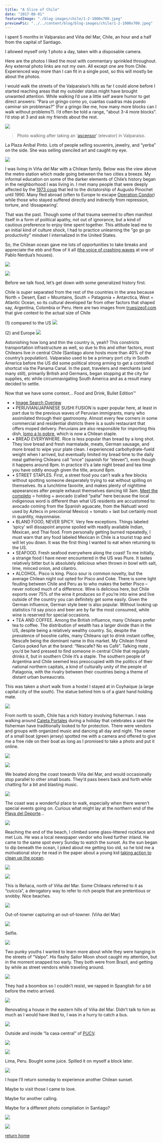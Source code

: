 ```yaml
---
title: "A Slice of Chile"
date: "2017-08-01"
featuredImage: "./blog-images/chile/1-2-1000x700.jpeg"
previewPic: "../../content/blog/blog-images/chile/1-2-1000x700.jpeg"
---
```


I spent 5 months in Valparaíso and Viña del Mar, Chile, an hour and a half from the capital of Santiago.

I allowed myself only 1 photo a day, taken with a disposable camera.

Here are the photos I liked the most with commentary sprinkled throughout. Any external photo links are not my own. All except one are from Chile. Experienced way more than I can fit in a single post, so this will mostly be about the photos.

I would walk the streets of the Valparaíso’s hills as far I could alone before I started reaching areas that my outsider status might have brought unwanted attention. While walking I’d use a little self aware humor to get direct answers: “Para un gringo como yo, cuantas cuadras más puedo caminar sin problemas?” (For a gringo like me, how many more blocks can I walk without problems?). I’d often be told a range, “about 3-4 more blocks”. I’d stop at 3 and ask my friends about the rest.

![](./blog-images/chile/1-3.jpeg)
> Photo walking after taking an ‘[ascensor](https://upload.wikimedia.org/wikipedia/commons/3/32/Ascensor_Artiller%C3%ADa.jpg)‘ (elevator) in Valparaíso.

La Plaza Aníbal Pinto. Lots of people selling souvenirs, jewelry, and “yerba” on the side. She was selling stenciled art and caught my eye.

![](./blog-images/chile/1-4.jpeg)

I was living in Viña del Mar with a Chilean family. Below was the view above the metro station which made going between the two cities a breeze. My informal education on some of the darker elements of Chile’s history began in the neighborhood I was living in. I met many people that were deeply affected by the [1973 coup](https://en.wikipedia.org/wiki/1973_Chilean_coup_d'%C3%A9tat) that led to the dictatorship of Augusto Pinochet until 1990. Many fled abroad (often to Europe to escape [Operation Condor](https://en.wikipedia.org/wiki/Operation_Condor)) while those who stayed suffered directly and indirectly from repression, torture, and ‘dissapearing’.

That was the past. Though some of that trauma seemed to often manifest itself in a form of political apathy, not out of ignorance, but a kind of cautious preference to enjoy time spent together. This attitude lead me to an initial kind of culture shock, I had to practice unlearning the “go go go productivity” mindset I internalized in the United States.

So, the Chilean ocean gave me lots of opportunities to take breaks and appreciate the ebb and flow of it all ([the voice of crashing waves](https://www.youtube.com/watch?v=KDrRS9f5ryM) at one of Pablo Nerdua’s houses).

![](./blog-images/chile/1-7.jpeg)

![](./blog-images/chile/1-15.jpeg)

Before we talk food, let’s get down with some generalized history first.

Chile is super separated from the rest of the countries in the area because North = Desert, East = Mountains, South = Patagonia + Antarctica, West = Atlantic Ocean, so its cultural developed far from other factors that shaped say, Argentina, Colombia or Peru. Here are two images from [truesizeof.com](https://thetruesize.com/) that give context to the actual size of Chile

(1) compared to the US
![](./blog-images/chile/Chile_over_AMURICA-509x520.jpg)

(2) and Europe
![](./blog-images/chile/Chile_over_Europe.jpg)

Astonishing how long and thin the country is, yeah? This constricts transportation infrastructure as well,  so due to this and other factors, most Chileans live in central Chile (Santiago alone hosts more than 40% of the country’s population). Valparaíso used to be a primary port city in South America before the US did some political strong arming to get a controlled shortcut via the Panama Canal. In the past, travelers and merchants (and many still), primarily British and Germans, began stopping at the city for supplies, etc while circumnavigating South America and as a result many decided to settle.

Now that we have some context… Food and Drink, Bullet Edition™
- • [Image Search Overiew](https://www.google.cl/search?espv=2&tbm=isch&sa=1&btnG=Buscar&q=tipica+comida+chilena#imgrc=_)
- • PERUVIAN/JAPANESE SUSHI FUSION is super popular here, at least in part due to the previous waves of Peruvian immigrants, many who assimilated through their gastronomy. Almost every few corners in some commercial and residential districts there is a sushi restaurant that offers moped delivery. Peruvians are also responsible for importing this dish, [lomo a lo pobre](https://en.wikipedia.org/wiki/Lomo_a_lo_pobre#/media/File:Lomo_a_lo_pobre_Oct_29_2011_Santiago_Chile.jpg), which is now a Chilean staple.
- • BREAD EVERYWHERE. Rice is less popular than bread by a long shot. They love bread and fresh marmalade, meats, German sausage, and more bread to wipe your plate clean. I experienced carbohydrate-fueld weight when I arrived, but eventually limited my bread time to the daily meal gathering Chileans call “once” (spanish for “eleven”), even though it happens around 8pm. In practice it’s a late night bread and tea time you have oddly enough given the title, around 8pm.
- • STREET STAPLES. First, a street food you can’t walk a few blocks without spotting someone desperately trying to eat without spilling on themselves. Its a lunchtime favorite, and makes plenty of nighttime appearances after people exhaust themselves dancing till 3am. [Meet the completo](https://www.elblogdeviajes.com/wp-content/uploads/2012/09/completo.jpg) = hotdog + avocado (called “palta” here because the local indigenous word is different than what US residents are accustomed to: avocado coming from the Spanish aguacate, from the Nahuatl word used by Aztecs in precolonial Mexico) + tomato + last but certainly most in quantity, mayonnaise.
- • BLAND FOOD, NEVER SPICY. Very few exceptions. Things labeled ‘spicy’ will dissapoint anyone spoiled with readily available Indian, Mexican, and Thai food. From personally getting burned repeatedly, I must warn that any food labeled Mexican in Chile is a tourist trap and will let you down. It was the first thing I wanted to eat when returning to the US.
- • SEAFOOD. Fresh seafood everywhere along the coast! To me initially, a strange food I have never encountered in the US was Piure. It tastes relatively bitter but is absolutely delicious when thrown in bowl with salt, lime, minced onion, and cilantro.
- • ALCOHOL. Pisco is king. Pisco sour is common novelty, but the average Chilean night out opted for Pisco and Coke. There is some light feuding between Chile and Peru as to who makes the better Pisco – never noticed much of a difference. Wine is delicious here, but Chile exports over 75% of the wine it produces so if you’re into wine and live outside of the country you can definitely get some easily. Given the German influence, German style beer is also popular. Without looking up statistics I’d say pisco and beer are by far the most consumed, while wine is reserved for special occasions.
- • TEA AND COFFEE. Among the British influence, many Chileans prefer tea to coffee. The distribution of wealth has a larger divide than in the US, despite being a relatively wealthy country. So, despite the prevalence of booshie cafés, many Chileans opt to drink instant coffee, Nescafe being the dominant name in this market. My Chilean friend Carlos poked fun at the brand: “Nescafe? No es Café”. Talking mate , you’d be hard pressed to find someone in central Chile that regularly drinks it, but in southern Chile it’s a staple. The southern people of Argentina and Chile seemed less preoccupied with the politics of their national northern capitals, a kind of culturally unity of the people of Patagonia, with the rivalry between their countries being a theme of distant urban bureaucrats.

This was taken a short walk from a hostel I stayed at in Coyhaique (a large capital city of the south). The statue behind him is of a giant hand holding mate.

![](./blog-images/chile/1-8.jpeg)

From north to south, Chile has a rich history involving fisherman. I was walking around [Caleta Portales](http://dandolelavueltaalmundo.org/wp-content/uploads/2016/10/Caleta-portales.jpg) during a holiday that celebrates a saint the fisherman have traditionally looked to for protection. There were vendors and groups with organized music and dancing all day and night. The owner of a small boat (green jersey) spotted me with a camera and offered to give me a free ride on their boat as long as I promised to take a photo and put it online.

![](./blog-images/chile/1-24.jpeg)

![](./blog-images/chile/1-14.jpeg)

We boated along the coast towards Viña del Mar, and would occasionally stop parallel to other small boats. They’d pass beers back and forth while chatting for a bit and blasting music.

![](./blog-images/chile/1-9.jpeg)

The coast was a wonderful place to walk, especially when there weren’t special events going on. Curious what might lay at the northern end of the [Playa del Deporte](https://media.biobiochile.cl/wp-content/uploads/2015/12/a_uno_356371.jpg)…

![](./blog-images/chile/1-17.jpeg)

Reaching the end of the beach, I climbed some glass-littered rockface and met Luis. He was a local newspaper vendor who lived further inland. He came to the same spot every Sunday to watch the sunset. As the sun began to dip beneath the ocean, I joked about me getting too old, so he told me a motivational story he read in the paper about a young kid [taking action to clean up the ocean](https://www.mnn.com/earth-matters/wilderness-resources/blogs/remember-kid-who-invented-way-clean-ocean-plastic-hes-back-and-its-happening).

![](./blog-images/chile/1-11.jpeg)

![](./blog-images/chile/1-16.jpeg)

This is Reñaca, north of Viña del Mar. Some Chileans referred to it as “cuico/a”, a derogatory way to refer to rich people that are pretentious or snobby. Nice beaches.

![](./blog-images/chile/1-10.jpeg)

Out-of-towner capturing an out-of-towner. (Viña del Mar)

![](./blog-images/chile/1-5.jpeg)

Selfie.

![](./blog-images/chile/1-12.jpeg)

Two punky youths I wanted to learn more about while they were hanging in the streets of “Valpo”. His flashy Sailor Moon shoot caught my attention, but in the moment snapped too early. They both were from Brazil, and getting by while as street vendors while traveling around.

![](./blog-images/chile/1-6.jpeg)

They had a boombox so I couldn’t resist, we rapped in Spanglish for a bit before the metro arrived.

![](./blog-images/chile/1-18.jpeg)

Renovating a house in the eastern hills of Viña del Mar. Didn’t talk to him as much as I would have liked to, I was in a hurry to catch a bus.

![](./blog-images/chile/1-13.jpeg)

Outside and inside “la casa central” of [PUCV](http://pucv.cl/).

![](./blog-images/chile/1-21.jpeg)

![](./blog-images/chile/1-19.jpeg)

Lima, Peru. Bought some juice. Spilled it on myself a block later.

![](./blog-images/chile/1-1.jpeg)

I hope I’ll return someday to experience another Chilean sunset.

Maybe to visit those I came to love.

Maybe for another calling.

Maybe for a different photo compilation in Santiago?

![](./blog-images/chile/1-23.jpeg)

![](./blog-images/chile/1-20.jpeg)

[return home](https://coreyhodge.net)